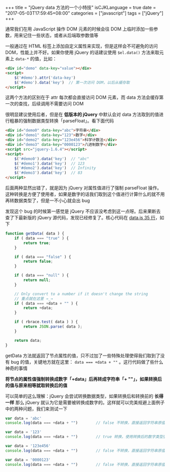 +++
title = "jQuery data 方法的一个小特技"
isCJKLanguage = true
date = "2017-05-03T17:59:45+08:00"
categories = ["javascript"]
tags = ["jQuery"]
+++

通常我们在用 JavaScript 操作 DOM 元素的时候会往 DOM 上临时添加一些参数，用来记住一些状态，或者从后端取参数值等

一般通过在 HTML 标签上添加自定义属性来实现，但是这样会不可避免的访问 DOM，性能上并不好。如果你使用 jQuery 的话建议使用 `$el.data()` 方法来取元素上 `data-*` 的值，比如：

```html
<div id="demo" data-key="value"></div>
<script>
    $('#demo').attr('data-key')
    $('#demo').data('key')  // 第一次访问 DOM，以后从缓存取
</script>
```

这两个方法的区别在于 attr 每次都会直接访问 DOM 元素，而 data 方法会缓存第一次的查找，后续调用不需要访问 DOM

很明显建议使用后者，但是在 **低版本的 jQuery** 中默认会对 data 方法取到的值进行粗暴的强制数据类型转换「parseFloat」。看下面代码

```html
<div id="demo0" data-key="abc">字符串</div>
<div id="demo1" data-key="123">数字</div>
<div id="demo2" data-key="123e456">科学计数法</div>
<div id="demo3" data-key="0000123">八进制数字</div>
<script src="jquery-1.6.4"></script>
<script>
    $('#demo0').data('key')  // "abc"
    $('#demo1').data('key')  // 123
    $('#demo2').data('key')  // Infinity
    $('#demo3').data('key')  // 83
</script>
```

后面两种显然出错了，就是因为 jQuery 对属性值进行了强制 parseFloat 操作。这种转换是方便了使用者，如果是数字的话我们取到这个值进行计算什么的就不用再转数据类型了，但是一不小心就会出 bug

发现这个 bug 的时候第一感觉是 jQuery 不应该没考虑到这一点呀。后来果断去查了下最新版的 jQuery 源代码，发现已经修复了。核心代码在 [data.js 35 行](https://github.com/jquery/jquery/blob/master/src/data.js#L36)，如下

```javascript
function getData( data ) {
    if ( data === "true" ) {
        return true;
    }

    if ( data === "false" ) {
        return false;
    }

    if ( data === "null" ) {
        return null;
    }

    // Only convert to a number if it doesn't change the string
    // 重点就在这里 →_→
    if ( data === +data + "" ) {
        return +data;
    }

    if ( rbrace.test( data ) ) {
        return JSON.parse( data );
    }

    return data;
}
```

getData 方法就返回了节点属性的值，只不过加了一些特殊处理使得我们取到了没有 bug 的值，关键地方就在这里： `data === +data + ""` 。这行代码做了些什么神奇的事情

**将节点的属性值强制转换成数字「+data」后再转成字符串「+ ""」，如果转换后的值与原来相等就取转换后的值**

可以简单的这么理解：jQuery 会尝试转换数据类型，如果转换后和转换前的 **长得一样** 那么 jQuery 就认为它是需要被转换成数字的。这样就可以完美规避上面例子中的两种问题，我们来测试一下

```javascript
var data = 'abc'
console.log(data === +data + "")        // false 不转换，直接返回字符串原值

var data = '123'
console.log(data === +data + "")        // true 转换，使用转换后的数字类型值

var data = '123e456'
console.log(data === +data + "")        // false 不转换，直接返回字符串原值

var data = '0000123'
console.log(data === +data + "")        // false 不转换，直接返回字符串原值
```



